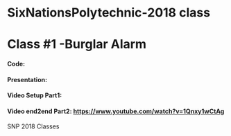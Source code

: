 # SixNationsPolytechnic-2018 class
# Class #1 -Burglar Alarm
#### Code:
#### Presentation:
#### Video Setup Part1:
#### Video end2end Part2: https://www.youtube.com/watch?v=1Qnxy1wCtAg

SNP 2018 Classes
